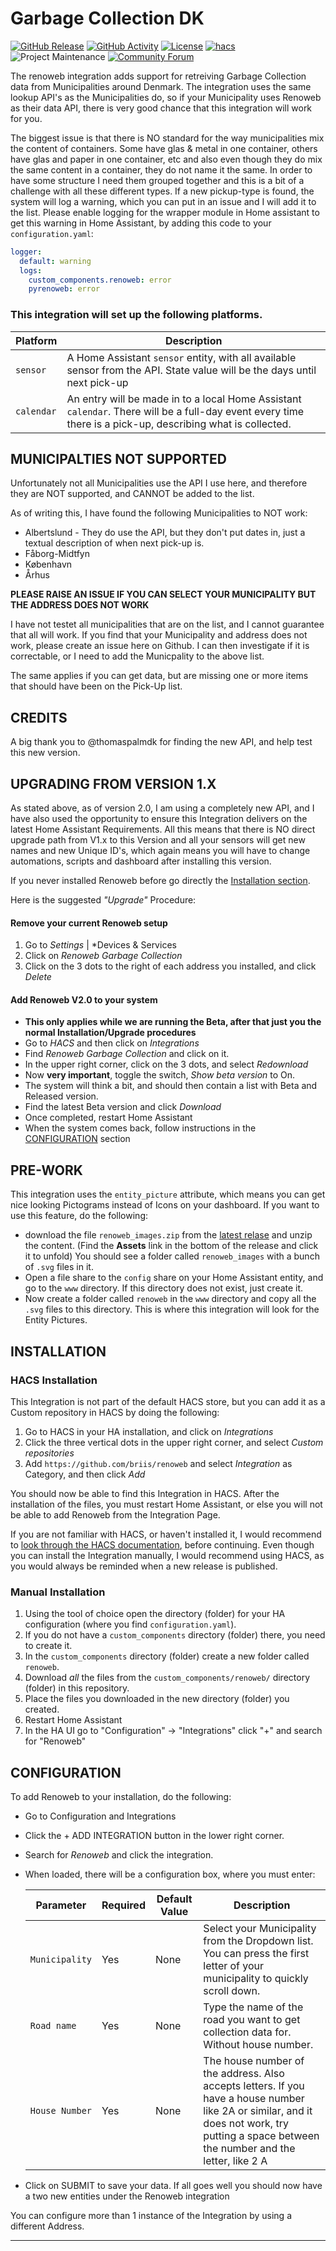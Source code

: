 # Garbage Collection DK

[![GitHub Release][releases-shield]][releases]
[![GitHub Activity][commits-shield]][commits]
[![License][license-shield]](LICENSE)
[![hacs][hacsbadge]][hacs]
![Project Maintenance][maintenance-shield]
[![Community Forum][forum-shield]][forum]


The renoweb integration adds support for retreiving Garbage Collection data from Municipalities around Denmark. The integration uses the same lookup API's as the Municipalities do, so if your Municipality uses Renoweb as their data API, there is very good chance that this integration will work for you.

The biggest issue is that there is NO standard for the way municipalities mix the content of containers. Some have glas & metal in one container, others have glas and paper in one container, etc and also even though they do mix the same content in a container, they do not name it the same. In order to have some structure I need them grouped together and this is a bit of a challenge with all these different types. If a new pickup-type is found, the system will log a warning, which you can put in an issue and I will add it to the list. Please enable logging for the wrapper module in Home assistant to get this warning in Home Assistant, by adding this code to your `configuration.yaml`:

```yaml
logger:
  default: warning
  logs:
    custom_components.renoweb: error
    pyrenoweb: error
```

### This integration will set up the following platforms.

Platform | Description
-- | --
`sensor` | A Home Assistant `sensor` entity, with all available sensor from the API. State value will be the days until next pick-up
`calendar` | An entry will be made in to a local Home Assistant `calendar`. There will be a full-day event every time there is a pick-up, describing what is collected.


## MUNICIPALTIES NOT SUPPORTED
Unfortunately not all Municipalities use the API I use here, and therefore they are NOT supported, and CANNOT be added to the list.

As of writing this, I have found the following Municipalities to NOT work:

* Albertslund - They do use the API, but they don't put dates in, just a textual description of when next pick-up is.
* Fåborg-Midtfyn
* København
* Århus

**PLEASE RAISE AN ISSUE IF YOU CAN SELECT YOUR MUNICIPALITY BUT THE ADDRESS DOES NOT WORK**

I have not testet all municipalities that are on the list, and I cannot guarantee that all will work. If you find that your Municipality and address does not work, please create an issue here on Github. I can then investigate if it is correctable, or I need to add the Municpality to the above list.

The same applies if you can get data, but are missing one or more items that should have been on the Pick-Up list.

## CREDITS

A big thank you to @thomaspalmdk for finding the new API, and help test this new version.

## UPGRADING FROM VERSION 1.X

As stated above, as of version 2.0, I am using a completely new API, and I have also used the opportunity to ensure this Integration delivers on the latest Home Assistant Requirements. All this means that there is NO direct upgrade path from V1.x to this Version and all your sensors will get new names and new Unique ID's, which again means you will have to change automations, scripts and dashboard after installing this version.

If you never installed Renoweb before go directly the [Installation section](#INSTALLATION).

Here is the suggested *"Upgrade"* Procedure:

#### Remove your current Renoweb setup
1. Go to *Settings* | *Devices & Services
2. Click on *Renoweb Garbage Collection*
3. Click on the 3 dots to the right of each address you installed, and click *Delete*


#### Add Renoweb V2.0 to your system
* **This only applies while we are running the Beta, after that just you the normal Installation/Upgrade procedures**
* Go to *HACS* and then click on *Integrations*
* Find *Renoweb Garbage Collection* and click on it.
* In the upper right corner, click on the 3 dots, and select *Redownload*
* Now **very important**, toggle the switch, *Show beta version* to On.
* The system will think a bit, and should then contain a list with Beta and Released version.
* Find the latest Beta version and click *Download*
* Once completed, restart Home Assistant
* When the system comes back, follow instructions in the [CONFIGURATION](#CONFIGURATION) section


## PRE-WORK

This integration uses the `entity_picture` attribute, which means you can get nice looking Pictograms instead of Icons on your dashboard. If you want to use this feature, do the following:
* download the file `renoweb_images.zip` from the [latest relase](https://github.com/briis/renoweb/releases) and unzip the content. (Find the **Assets** link in the bottom of the release and click it to unfold) You should see a folder called `renoweb_images` with a bunch of `.svg` files in it.
* Open a file share to the `config` share on your Home Assistant entity, and go to the `www` directory. If this directory does not exist, just create it.
* Now create a folder called `renoweb` in the `www` directory and copy all the `.svg` files to this directory. This is where this integration will look for the Entity Pictures.

## INSTALLATION

### HACS Installation

This Integration is not part of the default HACS store, but you can add it as a Custom repository in HACS by doing the following:

1. Go to HACS in your HA installation, and click on *Integrations*
2. Click the three vertical dots in the upper right corner, and select *Custom repositories*
3. Add `https://github.com/briis/renoweb` and select *Integration* as Category, and then click *Add*

You should now be able to find this Integration in HACS. After the installation of the files, you must restart Home Assistant, or else you will not be able to add Renoweb from the Integration Page.

If you are not familiar with HACS, or haven't installed it, I would recommend to [look through the HACS documentation](https://hacs.xyz/), before continuing. Even though you can install the Integration manually, I would recommend using HACS, as you would always be reminded when a new release is published.

### Manual Installation

1. Using the tool of choice open the directory (folder) for your HA configuration (where you find `configuration.yaml`).
2. If you do not have a `custom_components` directory (folder) there, you need to create it.
3. In the `custom_components` directory (folder) create a new folder called `renoweb`.
4. Download _all_ the files from the `custom_components/renoweb/` directory (folder) in this repository.
5. Place the files you downloaded in the new directory (folder) you created.
6. Restart Home Assistant
7. In the HA UI go to "Configuration" -> "Integrations" click "+" and search for "Renoweb"

## CONFIGURATION

To add Renoweb to your installation, do the following:

- Go to Configuration and Integrations
- Click the + ADD INTEGRATION button in the lower right corner.
- Search for *Renoweb* and click the integration.
- When loaded, there will be a configuration box, where you must enter:

  | Parameter | Required | Default Value | Description |
  | --------- | -------- | ------------- | ----------- |
  | `Municipality` | Yes | None | Select your Municipality from the Dropdown list. You can press the first letter of your municipality to quickly scroll down. |
  | `Road name` | Yes | None | Type the name of the road you want to get collection data for. Without house number. |
  | `House Number` | Yes | None | The house number of the address. Also accepts letters. If you have a house number like 2A or similar, and it does not work, try putting a space between the number and the letter, like 2 A |

- Click on SUBMIT to save your data. If all goes well you should now have a two new entities under the Renoweb integration


You can configure more than 1 instance of the Integration by using a different Address.




***

[commits-shield]: https://img.shields.io/github/commit-activity/y/briis/renoweb.svg?style=flat-square
[commits]: https://github.com/briis/renoweb/commits/main
[hacs]: https://github.com/hacs/integration
[hacsbadge]: https://img.shields.io/badge/HACS-Custom-orange.svg?style=flat-square
[forum-shield]: https://img.shields.io/badge/community-forum-brightgreen.svg?style=flat-square
[forum]: https://community.home-assistant.io/
[license-shield]: https://img.shields.io/github/license/briis/renoweb.svg?style=flat-square
[maintenance-shield]: https://img.shields.io/badge/maintainer-Bjarne%20Riis%20%40briis-blue.svg?style=flat-square
[releases-shield]: https://img.shields.io/github/release/briis/renoweb.svg?include_prereleases&style=flat-square&style=flat-square
[releases]: https://github.com/briis/renoweb/releases